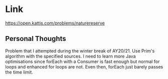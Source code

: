 # Link

https://open.kattis.com/problems/naturereserve

## Personal Thoughts

Problem that I attempted during the winter break of AY20/21. Use Prim's algorithm with the specified sources. I need to learn more Java optimisations since forEach with a Consumer is fast enough but normal for loops and enhanced for loops are not. Even then, forEach just barely passes the time limit.


